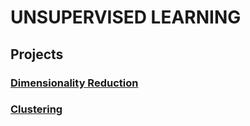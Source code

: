 # UNSUPERVISED LEARNING

## Projects

### [Dimensionality Reduction](./0x00-dimensionality_reduction)

### [Clustering](./0x01-clustering)